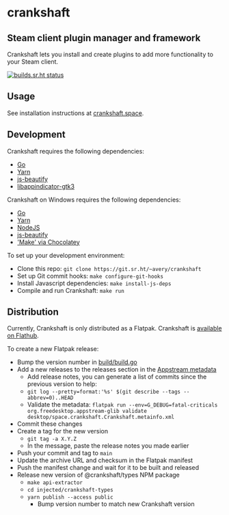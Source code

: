 # crankshaft

## Steam client plugin manager and framework

Crankshaft lets you install and create plugins to add more functionality to your Steam client.

[![builds.sr.ht status](https://builds.sr.ht/~avery/crankshaft.svg)](https://builds.sr.ht/~avery/crankshaft?)

## Usage

See installation instructions at [crankshaft.space](https://crankshaft.space/).

## Development

Crankshaft requires the following dependencies:

- [Go](https://go.dev/)
- [Yarn](https://yarnpkg.com/)
- [js-beautify](https://github.com/beautify-web/js-beautify)
- [libappindicator-gtk3](https://launchpad.net/libappindicator)

Crankshaft on Windows requires the following dependencies:
- [Go](https://go.dev/doc/install)
- [Yarn](https://yarnpkg.com/getting-started/install)
- [NodeJS](https://nodejs.org/en/download/)
- [js-beautify](https://github.com/beautify-web/js-beautify)
- ['Make' via Chocolatey](https://stackoverflow.com/a/54086635/2616233)

To set up your development environment:

- Clone this repo: `git clone https://git.sr.ht/~avery/crankshaft`
- Set up Git commit hooks: `make configure-git-hooks`
- Install Javascript dependencies: `make install-js-deps`
- Compile and run Crankshaft: `make run`

## Distribution

Currently, Crankshaft is only distributed as a Flatpak. Crankshaft is [available on Flathub](https://flathub.org/apps/details/space.crankshaft.Crankshaft).

To create a new Flatpak release:

- Bump the version number in [build/build.go](build/build.go)
- Add a new releases to the releases section in the [Appstream metadata](desktop/space.crankshaft.Crankshaft.metainfo.xml)
	- Add release notes, you can generate a list of commits since the previous version to help:
	- `git log --pretty=format:'%s' $(git describe --tags --abbrev=0)..HEAD`
	- Validate the metadata: `flatpak run --env=G_DEBUG=fatal-criticals org.freedesktop.appstream-glib validate desktop/space.crankshaft.Crankshaft.metainfo.xml`
- Commit these changes
- Create a tag for the new version
  - `git tag -a X.Y.Z`
  - In the message, paste the release notes you made earlier
- Push your commit and tag to `main`
- Update the archive URL and checksum in the Flatpak manifest
- Push the manifest change and wait for it to be built and released
- Release new version of @crankshaft/types NPM package
  - `make api-extractor`
  - `cd injected/crankshaft-types`
  - `yarn publish --access public`
  	- Bump version number to match new Crankshaft version